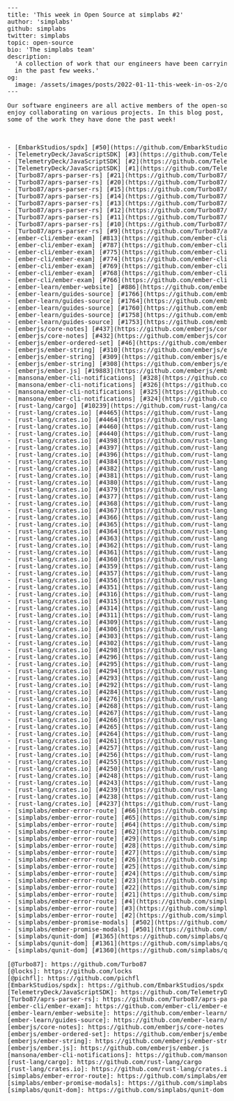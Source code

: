 <pre>
---
title: 'This week in Open Source at simplabs #2'
author: 'simplabs'
github: simplabs
twitter: simplabs
topic: open-source
bio: 'The simplabs team'
description:
  'A collection of work that our engineers have been carrying out in open-source
  in the past few weeks.'
og:
  image: /assets/images/posts/2022-01-11-this-week-in-os-2/og-image.png
---

Our software engineers are all active members of the open-source community and
enjoy collaborating on various projects. In this blog post, we have collected
some of the work they have done the past week!

<!--break-->

- [EmbarkStudios/spdx] [#50](https://github.com/EmbarkStudios/spdx) ParseMode: Convert from enum to configurable struct ([@Turbo87])
- [TelemetryDeck/JavaScriptSDK] [#3](https://github.com/TelemetryDeck/JavaScriptSDK) Update package and release configuration ([@pichfl])
- [TelemetryDeck/JavaScriptSDK] [#2](https://github.com/TelemetryDeck/JavaScriptSDK) Allow loading of script to be deferred ([@pichfl])
- [TelemetryDeck/JavaScriptSDK] [#1](https://github.com/TelemetryDeck/JavaScriptSDK) Initial release ([@pichfl])
- [Turbo87/aprs-parser-rs] [#21](https://github.com/Turbo87/aprs-parser-rs) CI: Enable colored `cargo` output ([@Turbo87])
- [Turbo87/aprs-parser-rs] [#20](https://github.com/Turbo87/aprs-parser-rs) lonlat: Extract `Latitude` and `Longitude` structs ([@Turbo87])
- [Turbo87/aprs-parser-rs] [#15](https://github.com/Turbo87/aprs-parser-rs) Add `Cargo.lock` file ([@Turbo87])
- [Turbo87/aprs-parser-rs] [#14](https://github.com/Turbo87/aprs-parser-rs) Decrease MSRV to v1.38.0 ([@Turbo87])
- [Turbo87/aprs-parser-rs] [#13](https://github.com/Turbo87/aprs-parser-rs) Replace `failure` with `thiserror` ([@Turbo87])
- [Turbo87/aprs-parser-rs] [#12](https://github.com/Turbo87/aprs-parser-rs) `cargo clippy` ([@Turbo87])
- [Turbo87/aprs-parser-rs] [#11](https://github.com/Turbo87/aprs-parser-rs) `cargo fmt` ([@Turbo87])
- [Turbo87/aprs-parser-rs] [#10](https://github.com/Turbo87/aprs-parser-rs) Improve CI config ([@Turbo87])
- [Turbo87/aprs-parser-rs] [#9](https://github.com/Turbo87/aprs-parser-rs) Migrate from TravisCI to GitHub Actions ([@Turbo87])
- [ember-cli/ember-exam] [#813](https://github.com/ember-cli/ember-exam) Use `assert.strictEqual()` instead of `assert.equal()` ([@Turbo87])
- [ember-cli/ember-exam] [#787](https://github.com/ember-cli/ember-exam) ember-try: Fix mocha scenarios ([@Turbo87])
- [ember-cli/ember-exam] [#775](https://github.com/ember-cli/ember-exam) Delete unused `herp-derp` component ([@Turbo87])
- [ember-cli/ember-exam] [#774](https://github.com/ember-cli/ember-exam) Migrate dummy app templates to use angle bracket invocation syntax ([@Turbo87])
- [ember-cli/ember-exam] [#769](https://github.com/ember-cli/ember-exam) Drop support for Ember 3.19 and below ([@Turbo87])
- [ember-cli/ember-exam] [#768](https://github.com/ember-cli/ember-exam) Upgrade `ember-cli-addon-docs` dependency ([@Turbo87])
- [ember-cli/ember-exam] [#766](https://github.com/ember-cli/ember-exam) CI: Disable failing `ember-release` scenario ([@Turbo87])
- [ember-learn/ember-website] [#886](https://github.com/ember-learn/ember-website) v4.1.0 release ([@locks])
- [ember-learn/guides-source] [#1766](https://github.com/ember-learn/guides-source) Use service named import instead of inject ([@locks])
- [ember-learn/guides-source] [#1764](https://github.com/ember-learn/guides-source) v4.1.0 ([@locks])
- [ember-learn/guides-source] [#1760](https://github.com/ember-learn/guides-source) v4.0.0 ([@locks])
- [ember-learn/guides-source] [#1758](https://github.com/ember-learn/guides-source) Replaces EmberArray with tracked property in "Looping through lists" ([@locks])
- [ember-learn/guides-source] [#1753](https://github.com/ember-learn/guides-source) Ember 4.0 preparation ([@locks])
- [emberjs/core-notes] [#437](https://github.com/emberjs/core-notes) [Learning] January 27th, 2022 ([@locks])
- [emberjs/core-notes] [#432](https://github.com/emberjs/core-notes) [Learning] December 23 meeting ([@locks])
- [emberjs/ember-ordered-set] [#46](https://github.com/emberjs/ember-ordered-set) Update license file with copyright holders ([@locks])
- [emberjs/ember-string] [#310](https://github.com/emberjs/ember-string) Backport `release-it` integration ([@Turbo87])
- [emberjs/ember-string] [#309](https://github.com/emberjs/ember-string) Fix deprecated import path ([@Turbo87])
- [emberjs/ember-string] [#308](https://github.com/emberjs/ember-string) Backport TravisCI to GitHub Actions migration ([@Turbo87])
- [emberjs/ember.js] [#19883](https://github.com/emberjs/ember.js) [BUGFIX beta] Fix URL for deprecation deprecate-auto-location ([@locks])
- [mansona/ember-cli-notifications] [#328](https://github.com/mansona/ember-cli-notifications) Breaking: Update container component ([@pichfl])
- [mansona/ember-cli-notifications] [#326](https://github.com/mansona/ember-cli-notifications) BREAKING: Remove obsolete `equals` helper ([@pichfl])
- [mansona/ember-cli-notifications] [#325](https://github.com/mansona/ember-cli-notifications) Breaking: Modernize and improve notification message component ([@pichfl])
- [mansona/ember-cli-notifications] [#324](https://github.com/mansona/ember-cli-notifications) Replace overridable icon paths with overridable icon components ([@pichfl])
- [rust-lang/cargo] [#10239](https://github.com/rust-lang/cargo) timings: Fix tick mark alignment ([@Turbo87])
- [rust-lang/crates.io] [#4465](https://github.com/rust-lang/crates.io) Use embroider build system by default ([@Turbo87])
- [rust-lang/crates.io] [#4464](https://github.com/rust-lang/crates.io) embroider: Remove obsolete `ember-get-config` workaround ([@Turbo87])
- [rust-lang/crates.io] [#4460](https://github.com/rust-lang/crates.io) Use Volta to pin Node.js and yarn versions ([@Turbo87])
- [rust-lang/crates.io] [#4440](https://github.com/rust-lang/crates.io) Use format arguments capture feature ([@Turbo87])
- [rust-lang/crates.io] [#4398](https://github.com/rust-lang/crates.io) Replace `timekeeper` with `@sinonjs/fake-timers` ([@Turbo87])
- [rust-lang/crates.io] [#4397](https://github.com/rust-lang/crates.io) Remove obsolete `/authorize/github` route ([@Turbo87])
- [rust-lang/crates.io] [#4396](https://github.com/rust-lang/crates.io) Extract `cargo-registry-index` package ([@Turbo87])
- [rust-lang/crates.io] [#4384](https://github.com/rust-lang/crates.io) tests: Extract `UpstreamIndex` struct ([@Turbo87])
- [rust-lang/crates.io] [#4382](https://github.com/rust-lang/crates.io) Add support for `keyword:cli` and `category:no-std` search filters ([@Turbo87])
- [rust-lang/crates.io] [#4381](https://github.com/rust-lang/crates.io) tests/search: Add test case for query parameter forwarding ([@Turbo87])
- [rust-lang/crates.io] [#4380](https://github.com/rust-lang/crates.io) mirage: Replace `withMeta()` utility function with object spread operator ([@Turbo87])
- [rust-lang/crates.io] [#4379](https://github.com/rust-lang/crates.io) search: Show "Exact Match" as regular search result ([@Turbo87])
- [rust-lang/crates.io] [#4377](https://github.com/rust-lang/crates.io) DownloadGraph: Fix `extra` property access ([@Turbo87])
- [rust-lang/crates.io] [#4368](https://github.com/rust-lang/crates.io) Replace "Toggle Design" button with new `/settings/appearance` route ([@Turbo87])
- [rust-lang/crates.io] [#4367](https://github.com/rust-lang/crates.io) Replace `ember-set-body-class` addon ([@Turbo87])
- [rust-lang/crates.io] [#4366](https://github.com/rust-lang/crates.io) Repository: Use `anyhow` errors as return types  ([@Turbo87])
- [rust-lang/crates.io] [#4365](https://github.com/rust-lang/crates.io) Repository: Extract `run_command()` function ([@Turbo87])
- [rust-lang/crates.io] [#4364](https://github.com/rust-lang/crates.io) Repository: Add doc comments ([@Turbo87])
- [rust-lang/crates.io] [#4363](https://github.com/rust-lang/crates.io) Repository: Extract `write_temporary_ssh_key()` function ([@Turbo87])
- [rust-lang/crates.io] [#4362](https://github.com/rust-lang/crates.io) Header: Remove obsolete "Docs" dropdown ([@Turbo87])
- [rust-lang/crates.io] [#4361](https://github.com/rust-lang/crates.io) Use `postcss-custom-media` plugin for breakpoints ([@Turbo87])
- [rust-lang/crates.io] [#4360](https://github.com/rust-lang/crates.io) Remove "Filter by letter" feature ([@Turbo87])
- [rust-lang/crates.io] [#4359](https://github.com/rust-lang/crates.io) Improve search bar styling ([@Turbo87])
- [rust-lang/crates.io] [#4357](https://github.com/rust-lang/crates.io) Improve "API Tokens" settings page ([@Turbo87])
- [rust-lang/crates.io] [#4356](https://github.com/rust-lang/crates.io) Remove duplicate GitHub logo SVG ([@Turbo87])
- [rust-lang/crates.io] [#4351](https://github.com/rust-lang/crates.io) renovate: Disable `dependencyDashboardApproval` option ([@Turbo87])
- [rust-lang/crates.io] [#4316](https://github.com/rust-lang/crates.io) Improve database fallbacks ([@Turbo87])
- [rust-lang/crates.io] [#4315](https://github.com/rust-lang/crates.io) Show "This page requires authentication" page for protected routes if unauthenticated ([@Turbo87])
- [rust-lang/crates.io] [#4314](https://github.com/rust-lang/crates.io) catch-all: Fix broken "Go back" and "Reload" links ([@Turbo87])
- [rust-lang/crates.io] [#4311](https://github.com/rust-lang/crates.io) Adjust `/me` redirection to `/settings/tokens` ([@Turbo87])
- [rust-lang/crates.io] [#4309](https://github.com/rust-lang/crates.io) Implement new `/settings` route ([@Turbo87])
- [rust-lang/crates.io] [#4306](https://github.com/rust-lang/crates.io) renovate: Keep `cargo-tarpaulin` and `diesel_cli` automatically up-to-date ([@Turbo87])
- [rust-lang/crates.io] [#4303](https://github.com/rust-lang/crates.io) CI: Extract test coverage tracking into dedicated workflow ([@Turbo87])
- [rust-lang/crates.io] [#4302](https://github.com/rust-lang/crates.io) renovate: Pin dependency versions ([@Turbo87])
- [rust-lang/crates.io] [#4298](https://github.com/rust-lang/crates.io) Show info notification if crates.io is in read-only mode ([@Turbo87])
- [rust-lang/crates.io] [#4296](https://github.com/rust-lang/crates.io) Add "Development Mode" application test ([@Turbo87])
- [rust-lang/crates.io] [#4295](https://github.com/rust-lang/crates.io) Adjust application test background color ([@Turbo87])
- [rust-lang/crates.io] [#4294](https://github.com/rust-lang/crates.io) models/version: Remove unnecessary `Clone` trait bound ([@Turbo87])
- [rust-lang/crates.io] [#4293](https://github.com/rust-lang/crates.io) Replace `license-exprs` crate with `spdx` ([@Turbo87])
- [rust-lang/crates.io] [#4292](https://github.com/rust-lang/crates.io) Add tests for license expression validation ([@Turbo87])
- [rust-lang/crates.io] [#4284](https://github.com/rust-lang/crates.io) crate.version: Fix `downloads` alias ([@Turbo87])
- [rust-lang/crates.io] [#4276](https://github.com/rust-lang/crates.io) renovate: Adjust `node` package handling config ([@Turbo87])
- [rust-lang/crates.io] [#4268](https://github.com/rust-lang/crates.io) Update `ember-cli-fastboot` to v3.2.0-beta.5 ([@Turbo87])
- [rust-lang/crates.io] [#4267](https://github.com/rust-lang/crates.io) Update Node.js to v16.13.1 ([@Turbo87])
- [rust-lang/crates.io] [#4266](https://github.com/rust-lang/crates.io) CrateSidebar: Fix class name ([@Turbo87])
- [rust-lang/crates.io] [#4265](https://github.com/rust-lang/crates.io) models/version: Add missing `fetch` import ([@Turbo87])
- [rust-lang/crates.io] [#4264](https://github.com/rust-lang/crates.io) controllers/index: Fix `fetchData()` return value ([@Turbo87])
- [rust-lang/crates.io] [#4261](https://github.com/rust-lang/crates.io) Unpin and update transitive `@ember/string` dependency ([@Turbo87])
- [rust-lang/crates.io] [#4257](https://github.com/rust-lang/crates.io) utils/license: Add support for parentheses ([@Turbo87])
- [rust-lang/crates.io] [#4256](https://github.com/rust-lang/crates.io) Pin `@ember/string` dependency to v3.0.0 ([@Turbo87])
- [rust-lang/crates.io] [#4255](https://github.com/rust-lang/crates.io) docs: Update team meeting time ([@Turbo87])
- [rust-lang/crates.io] [#4250](https://github.com/rust-lang/crates.io) Replace custom error route implementation with `ember-error-route` ([@Turbo87])
- [rust-lang/crates.io] [#4248](https://github.com/rust-lang/crates.io) Cargo: Enable doctests again ([@Turbo87])
- [rust-lang/crates.io] [#4243](https://github.com/rust-lang/crates.io) Update issue templates ([@Turbo87])
- [rust-lang/crates.io] [#4239](https://github.com/rust-lang/crates.io) Fix `transitionTo()` and `replaceWith()` deprecations on routes ([@Turbo87])
- [rust-lang/crates.io] [#4238](https://github.com/rust-lang/crates.io) ember-keyboard: Enable `propagation` option ([@Turbo87])
- [rust-lang/crates.io] [#4237](https://github.com/rust-lang/crates.io) CI: Run tests for Embroider job again ([@Turbo87])
- [simplabs/ember-error-route] [#66](https://github.com/simplabs/ember-error-route) Add GitHub project links ([@Turbo87])
- [simplabs/ember-error-route] [#65](https://github.com/simplabs/ember-error-route) README: Add basic documentation ([@Turbo87])
- [simplabs/ember-error-route] [#64](https://github.com/simplabs/ember-error-route) Improved styling ([@Turbo87])
- [simplabs/ember-error-route] [#62](https://github.com/simplabs/ember-error-route) Remove broken `colors@1.4.2` subdependency ([@Turbo87])
- [simplabs/ember-error-route] [#29](https://github.com/simplabs/ember-error-route) package.json: Declare `demoURL` for EmberObserver ([@Turbo87])
- [simplabs/ember-error-route] [#28](https://github.com/simplabs/ember-error-route) GitHub Pages: Migrate to `locationType: history` ([@Turbo87])
- [simplabs/ember-error-route] [#27](https://github.com/simplabs/ember-error-route) Add support for custom `rootURL` values ([@Turbo87])
- [simplabs/ember-error-route] [#26](https://github.com/simplabs/ember-error-route) CI: Add `deploy` job ([@Turbo87])
- [simplabs/ember-error-route] [#25](https://github.com/simplabs/ember-error-route) Move `ember-cli-htmlbars` to dev dependencies ([@Turbo87])
- [simplabs/ember-error-route] [#24](https://github.com/simplabs/ember-error-route) package.json: Replace `test` script with `ember test` ([@Turbo87])
- [simplabs/ember-error-route] [#23](https://github.com/simplabs/ember-error-route) ESLint: Replace `babel-eslint` with `@babel/eslint-parser` ([@Turbo87])
- [simplabs/ember-error-route] [#22](https://github.com/simplabs/ember-error-route) CI: Add `Release` job ([@Turbo87])
- [simplabs/ember-error-route] [#21](https://github.com/simplabs/ember-error-route) Implement basic functionality ([@Turbo87])
- [simplabs/ember-error-route] [#4](https://github.com/simplabs/ember-error-route) Update `ember-try` to v2.0.0 ([@Turbo87])
- [simplabs/ember-error-route] [#3](https://github.com/simplabs/ember-error-route) Update `ember-auto-import` to v2 ([@Turbo87])
- [simplabs/ember-error-route] [#2](https://github.com/simplabs/ember-error-route) Replace npm with pnpm ([@Turbo87])
- [simplabs/ember-promise-modals] [#502](https://github.com/simplabs/ember-promise-modals) Provide additional documentation for the Modal class and ModalOptions ([@pichfl])
- [simplabs/ember-promise-modals] [#501](https://github.com/simplabs/ember-promise-modals) Update to GitHub actions blueprint recommended by ember-cli 4.0 ([@pichfl])
- [simplabs/qunit-dom] [#1365](https://github.com/simplabs/qunit-dom) Ember.js: Declare `octane` edition compatibility ([@Turbo87])
- [simplabs/qunit-dom] [#1361](https://github.com/simplabs/qunit-dom) Use `pnpm` package manager ([@Turbo87])
- [simplabs/qunit-dom] [#1360](https://github.com/simplabs/qunit-dom) CI: Add Ember 3.28 scenario ([@Turbo87])

[@Turbo87]: https://github.com/Turbo87
[@locks]: https://github.com/locks
[@pichfl]: https://github.com/pichfl
[EmbarkStudios/spdx]: https://github.com/EmbarkStudios/spdx
[TelemetryDeck/JavaScriptSDK]: https://github.com/TelemetryDeck/JavaScriptSDK
[Turbo87/aprs-parser-rs]: https://github.com/Turbo87/aprs-parser-rs
[ember-cli/ember-exam]: https://github.com/ember-cli/ember-exam
[ember-learn/ember-website]: https://github.com/ember-learn/ember-website
[ember-learn/guides-source]: https://github.com/ember-learn/guides-source
[emberjs/core-notes]: https://github.com/emberjs/core-notes
[emberjs/ember-ordered-set]: https://github.com/emberjs/ember-ordered-set
[emberjs/ember-string]: https://github.com/emberjs/ember-string
[emberjs/ember.js]: https://github.com/emberjs/ember.js
[mansona/ember-cli-notifications]: https://github.com/mansona/ember-cli-notifications
[rust-lang/cargo]: https://github.com/rust-lang/cargo
[rust-lang/crates.io]: https://github.com/rust-lang/crates.io
[simplabs/ember-error-route]: https://github.com/simplabs/ember-error-route
[simplabs/ember-promise-modals]: https://github.com/simplabs/ember-promise-modals
[simplabs/qunit-dom]: https://github.com/simplabs/qunit-dom</pre>